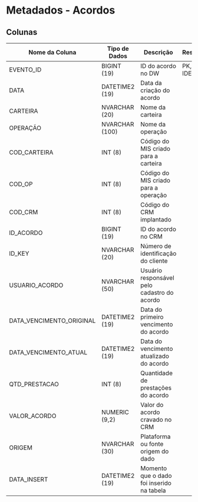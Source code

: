 # Metadados - Acordos

## Colunas

| Nome da Coluna              | Tipo de Dados | Descrição                                                      | Restrições   | Relacionamento       |
|-----------------------------|---------------|----------------------------------------------------------------|--------------|----------------------|
| EVENTO_ID                   | BIGINT (19)   | ID do acordo no DW                                             |PK, IDENTITY  |                      |
| DATA                        | DATETIME2 (19)| Data da criação do acordo                                      |              |                      |
| CARTEIRA                    | NVARCHAR (20) | Nome da carteira                                               |              |                      |
| OPERAÇÃO                    | NVARCHAR (100)| Nome da operação                                               |              |                      |
| COD_CARTEIRA                | INT (8)       | Código do MIS criado para a carteira                           |              |                      |
| COD_OP                      | INT (8)       | Código do MIS criado para a operação                           |              |                      |
| COD_CRM                     | INT (8)       | Código do CRM implantado                                       |              |                      |
| ID_ACORDO                   | BIGINT (19)   | ID do acordo no CRM                                            |              |                      |
| ID_KEY                      | NVARCHAR (20) | Número de identificação do cliente                             |              |                      |
| USUARIO_ACORDO              | NVARCHAR (50) | Usuário responsável pelo cadastro do acordo                    |              |                      |
| DATA_VENCIMENTO_ORIGINAL    | DATETIME2 (19)| Data do primeiro vencimento do acordo                          |              |                      |
| DATA_VENCIMENTO_ATUAL       | DATETIME2 (19)| Data do vencimento atualizado do acordo                        |              |                      |
| QTD_PRESTACAO               | INT (8)       | Quantidade de prestações do acordo                             |              |                      |
| VALOR_ACORDO                | NUMERIC (9,2) | Valor do acordo cravado no CRM                                 |              |                      |
| ORIGEM                      | NVARCHAR (30) | Plataforma ou fonte origem do dado                             |              |                      |
| DATA_INSERT                 | DATETIME2 (19)| Momento que o dado foi inserido na tabela                      |              |                      |
